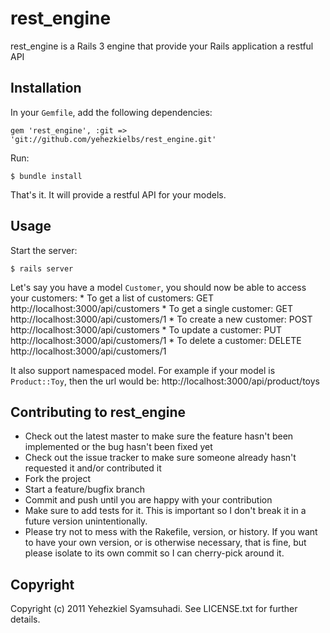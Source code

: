 rest_engine
===========

rest_engine is a Rails 3 engine that provide your Rails application a restful API

Installation
------------

In your `Gemfile`, add the following dependencies:

    gem 'rest_engine', :git => 'git://github.com/yehezkielbs/rest_engine.git'

Run:

    $ bundle install

That's it. It will provide a restful API for your models.

Usage
-----

Start the server:

    $ rails server

Let's say you have a model `Customer`, you should now be able to access your customers:
    * To get a list of customers: GET http://localhost:3000/api/customers
    * To get a single customer: GET http://localhost:3000/api/customers/1
    * To create a new customer: POST http://localhost:3000/api/customers
    * To update a customer: PUT http://localhost:3000/api/customers/1
    * To delete a customer: DELETE http://localhost:3000/api/customers/1

It also support namespaced model. For example if your model is `Product::Toy`, then the url would be:
    http://localhost:3000/api/product/toys

Contributing to rest_engine
---------------------------

* Check out the latest master to make sure the feature hasn't been implemented or the bug hasn't been fixed yet
* Check out the issue tracker to make sure someone already hasn't requested it and/or contributed it
* Fork the project
* Start a feature/bugfix branch
* Commit and push until you are happy with your contribution
* Make sure to add tests for it. This is important so I don't break it in a future version unintentionally.
* Please try not to mess with the Rakefile, version, or history. If you want to have your own version, or is otherwise necessary, that is fine, but please isolate to its own commit so I can cherry-pick around it.

Copyright
---------

Copyright (c) 2011 Yehezkiel Syamsuhadi. See LICENSE.txt for
further details.

